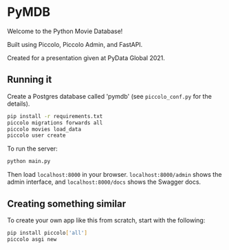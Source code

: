 # PyMDB

Welcome to the Python Movie Database!

Built using Piccolo, Piccolo Admin, and FastAPI.

Created for a presentation given at PyData Global 2021.

## Running it

Create a Postgres database called 'pymdb' (see `piccolo_conf.py` for the details).

```bash
pip install -r requirements.txt
piccolo migrations forwards all
piccolo movies load_data
piccolo user create
```

To run the server:

```bash
python main.py
```

Then load `localhost:8000` in your browser. `localhost:8000/admin` shows the admin interface, and `localhost:8000/docs` shows the Swagger docs.

## Creating something similar

To create your own app like this from scratch, start with the following:

```bash
pip install piccolo['all']
piccolo asgi new
```

